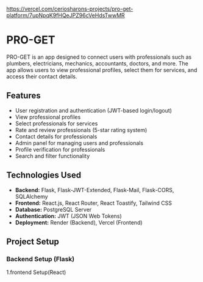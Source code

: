 
https://vercel.com/ceriosharons-projects/pro-get-platform/7upNpqK9fHQeJPZ96cVeHdsTwwMR

# PRO-GET

PRO-GET is an app designed to connect users with professionals such as plumbers, electricians, mechanics, accountants, doctors, and more. The app allows users to view professional profiles, select them for services, and access their contact details. 

## Features

- User registration and authentication (JWT-based login/logout)
- View professional profiles
- Select professionals for services
- Rate and review professionals (5-star rating system)
- Contact details for professionals
- Admin panel for managing users and professionals
- Profile verification for professionals
- Search and filter functionality

## Technologies Used

- **Backend:** Flask, Flask-JWT-Extended, Flask-Mail, Flask-CORS, SQLAlchemy
- **Frontend:** React.js, React Router, React Toastify, Tailwind CSS
- **Database:** PostgreSQL Server
- **Authentication:** JWT (JSON Web Tokens)
- **Deployment:** Render (Backend), Vercel (Frontend)

## Project Setup

### Backend Setup (Flask)

1.frontend Setup(React)

